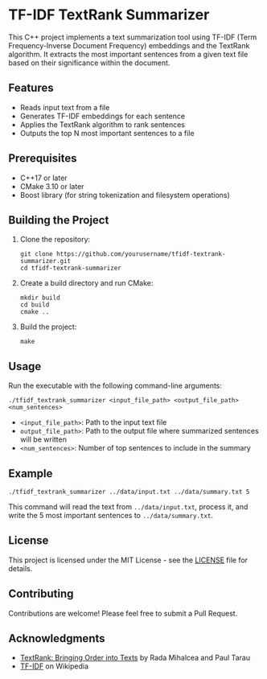 # TF-IDF TextRank Summarizer

This C++ project implements a text summarization tool using TF-IDF (Term Frequency-Inverse Document Frequency) embeddings and the TextRank algorithm. It extracts the most important sentences from a given text file based on their significance within the document.

## Features

- Reads input text from a file
- Generates TF-IDF embeddings for each sentence
- Applies the TextRank algorithm to rank sentences
- Outputs the top N most important sentences to a file

## Prerequisites

- C++17 or later
- CMake 3.10 or later
- Boost library (for string tokenization and filesystem operations)

## Building the Project

1. Clone the repository:
   ```
   git clone https://github.com/yourusername/tfidf-textrank-summarizer.git
   cd tfidf-textrank-summarizer
   ```

2. Create a build directory and run CMake:
   ```
   mkdir build
   cd build
   cmake ..
   ```

3. Build the project:
   ```
   make
   ```

## Usage

Run the executable with the following command-line arguments:

```
./tfidf_textrank_summarizer <input_file_path> <output_file_path> <num_sentences>
```

- `<input_file_path>`: Path to the input text file
- `output_file_path>`: Path to the output file where summarized sentences will be written
- `<num_sentences>`: Number of top sentences to include in the summary

## Example

```
./tfidf_textrank_summarizer ../data/input.txt ../data/summary.txt 5
```

This command will read the text from `../data/input.txt`, process it, and write the 5 most important sentences to `../data/summary.txt`.

## License

This project is licensed under the MIT License - see the [LICENSE](LICENSE) file for details.

## Contributing

Contributions are welcome! Please feel free to submit a Pull Request.

## Acknowledgments

- [TextRank: Bringing Order into Texts](https://web.eecs.umich.edu/~mihalcea/papers/mihalcea.emnlp04.pdf) by Rada Mihalcea and Paul Tarau
- [TF-IDF](https://en.wikipedia.org/wiki/Tf%E2%80%93idf) on Wikipedia

